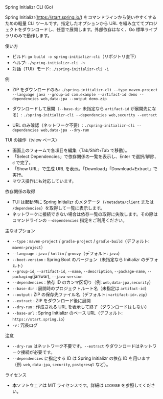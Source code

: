 Spring Initializr CLI (Go)

Spring Initializr(https://start.spring.io/) をコマンドラインから使いやすくするための軽量 CLI ツールです。指定したオプションから URL を組み立ててプロジェクトをダウンロードし、任意で展開します。外部依存はなく、Go 標準ライブラリのみで動作します。

使い方
- ビルド: `go build -o spring-initializr-cli`（リポジトリ直下）
- ヘルプ: `./spring-initializr-cli -h`
- 対話（TUI）モード: `./spring-initializr-cli -i`

例
- ZIP をダウンロードのみ:
  `./spring-initializr-cli --type maven-project --language java --group-id com.example --artifact-id demo --dependencies web,data-jpa --output demo.zip`

- ダウンロードして展開（`--base-dir` 未指定なら `artifact-id` が展開先になる）:
  `./spring-initializr-cli --dependencies web,security --extract`

- URL のみ確認（ネットワーク不要）:
  `./spring-initializr-cli --dependencies web,data-jpa --dry-run`

TUI の操作（tview ベース）
- 画面上のフォームで各項目を編集（Tab/Shift+Tab で移動）。
- 「Select Dependencies」で依存関係の一覧を表示し、Enter で選択/解除、`d` で完了。
- 「Show URL」で生成 URL を表示。「Download」「Download+Extract」で実行。
- マウス操作にも対応しています。

依存関係の取得
- TUI は起動時に Spring Initializr のメタデータ（`/metadata/client` または `/dependencies`）を取得して一覧に表示します。
- ネットワークに接続できない場合は依存一覧の取得に失敗します。その際はコマンドラインの `--dependencies` 指定をご利用ください。

主なオプション
- `--type` : `maven-project` / `gradle-project` / `gradle-build`（デフォルト: `maven-project`）
- `--language` : `java` / `kotlin` / `groovy`（デフォルト: `java`）
- `--boot-version` : Spring Boot のバージョン（未指定なら Initializr のデフォルト）
- `--group-id`, `--artifact-id`, `--name`, `--description`, `--package-name`, `--packaging`(jar/war), `--java-version`
- `--dependencies` : 依存 ID のカンマ区切り（例: `web,data-jpa,security`）
- `--base-dir` : 展開時のプロジェクトルート名（未指定は `artifact-id`）
- `--output` : ZIP の保存先ファイル名（デフォルト: `<artifact-id>.zip`）
- `--extract` : ZIP をダウンロード後に展開
- `--dry-run` : 作成される URL を表示して終了（ダウンロードはしない）
- `--base-url` : Spring Initializr のベース URL（デフォルト: `https://start.spring.io`）
- `-v` : 冗長ログ

注意
- `--dry-run` はネットワーク不要です。`--extract` やダウンロードはネットワーク接続が必要です。
- `--dependencies` に指定する ID は Spring Initializr の依存 ID を用います（例: `web`, `data-jpa`, `security`, `postgresql` など）。

ライセンス
- 本ソフトウェアは MIT ライセンスです。詳細は `LICENSE` を参照してください。
